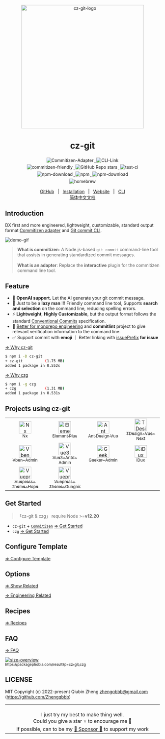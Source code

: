 <p align="center">
    <a target="_blank" href="https://github.com/Zhengqbbb/cz-git">
        <img src="https://user-images.githubusercontent.com/40693636/154064210-964aeaa0-d9dc-4cea-9e52-2ffc3789611b.png" alt="cz-git-logo" width="400" data-width="400" data-height="400">
    </a>
</p>

<h1 align="center">cz-git</h1>

<p align="center">
    <a target="_blank" href="https://github.com/commitizen/cz-cli#adapters">
      <img style="display:inline-block;margin:0.2em;" alt="Commitizen-Adapter" src="https://img.shields.io/badge/Commitizen-Adapter-red.svg?logo=git&style=flat">
    </a>
    <a target="_blank" href="https://cz-git.qbb.sh/cli/">
      <img style="display:inline-block;margin:0.2em;" alt="CLI-Link" src="https://img.shields.io/badge/Commitizen-CLI-red.svg?logo=git&style=flat">
    </a>
    <br/>
    <a target="_blank" href="http://commitizen.github.io/cz-cli/">
      <img style="display:inline-block;margin:0.2em;" alt="commitizen-friendly" src="https://img.shields.io/badge/Commitizen-friendly-brightgreen.svg?logo=github">
    </a>
    <a target="_blank" href="https://github.com/Zhengqbbb/cz-git">
      <img style="display:inline-block;margin:0.2em;" alt="GitHub Repo stars" src="https://img.shields.io/github/stars/zhengqbbb/cz-git?style=social">
    </a>
    <a target="_blank" href="https://github.com/Zhengqbbb/cz-git/actions/workflows/nodejs.yml">
      <img style="display:inline-block;margin:0.2em;" alt="test-ci" src="https://github.com/Zhengqbbb/cz-git/workflows/Node.js%20CI/badge.svg">
    </a>
    <br>
    <a href="https://www.npmjs.com/package/cz-git">
        <img style="display:inline-block;margin:0.2em;" alt="npm-download" src="https://img.shields.io/npm/dm/cz-git.svg?color=blue&style=flat-square&label=cz-git&logo=data:image/svg+xml;base64,PHN2ZyB4bWxucz0iaHR0cDovL3d3dy53My5vcmcvMjAwMC9zdmciIHZpZXdCb3g9IjAgMCA0MCA0MCI+PHBhdGggZD0iTTAgMGg0MHY0MEgwVjB6IiBmaWxsPSIjY2IwMDAwIi8+PHBhdGggZmlsbD0iI2ZmZiIgZD0iTTcgN2gyNnYyNmgtN1YxNGgtNnYxOUg3eiIvPjwvc3ZnPgo=">
        <img style="display:inline-block;margin:0.2em;" alt="npm" src="https://img.shields.io/npm/v/cz-git?style=flat-square&logo=data:image/svg+xml;base64,PHN2ZyB4bWxucz0iaHR0cDovL3d3dy53My5vcmcvMjAwMC9zdmciIHZpZXdCb3g9IjAgMCA0MCA0MCI+PHBhdGggZD0iTTAgMGg0MHY0MEgwVjB6IiBmaWxsPSIjY2IwMDAwIi8+PHBhdGggZmlsbD0iI2ZmZiIgZD0iTTcgN2gyNnYyNmgtN1YxNGgtNnYxOUg3eiIvPjwvc3ZnPgo=">
    </a>
    <a href="https://www.npmjs.com/package/czg">
        <img style="display:inline-block;margin:0.2em;" alt="npm-download" src="https://img.shields.io/npm/dm/czg.svg?color=blue&style=flat-square&label=czg&logo=data:image/svg+xml;base64,PHN2ZyB4bWxucz0iaHR0cDovL3d3dy53My5vcmcvMjAwMC9zdmciIHZpZXdCb3g9IjAgMCA0MCA0MCI+PHBhdGggZD0iTTAgMGg0MHY0MEgwVjB6IiBmaWxsPSIjY2IwMDAwIi8+PHBhdGggZmlsbD0iI2ZmZiIgZD0iTTcgN2gyNnYyNmgtN1YxNGgtNnYxOUg3eiIvPjwvc3ZnPgo=">
    </a>
    <br/>
    <a href="https://formulae.brew.sh/formula/czg">
        <img style="display:inline-block;margin:0.2em;" alt="homebrew" src="https://img.shields.io/homebrew/v/czg?style=flat-square&logo=homebrew&label=homebrew-czg">
    </a>
</p>

<p align="center">
    <a href="https://github.com/Zhengqbbb/cz-git">GitHub</a>
    &nbsp; | &nbsp;
    <a href="https://cz-git.qbb.sh/guide/">Installation</a>
    &nbsp; | &nbsp;
    <a href="https://cz-git.qbb.sh">Website</a>
    &nbsp; | &nbsp;
    <a href="https://cz-git.qbb.sh/cli/">CLI</a>
    <br/>
    <a href="https://cz-git.qbb.sh/zh/">简体中文文档</a>
</p>

## Introduction

DX first and more engineered, lightweight, customizable, standard output format [Commitizen adapter](https://cz-git.qbb.sh/guide/introduction) and [Git commit CLI](https://cz-git.qbb.sh/cli/).

![demo-gif](https://user-images.githubusercontent.com/40693636/188255006-b9df9837-4678-4085-9395-e2905d7ec7de.gif)

> **What is commitizen**: A Node.js-based `git commit` command-line tool that assists in generating standardized commit messages. <br><br>
> **What is an adapter**: Replace the **interactive** plugin for the commitizen command line tool.

## Feature

- 🤖 **OpenAI support.** Let the AI generate your git commit message.
- 💪 Just to be a **lazy man** !!! Friendly command line tool, Supports **search and selection** on the command line, reducing spelling errors.
- ⚡️ **Lightweight**, **Highly Customizable**, but the output format follows the standard [Conventional Commits](https://www.conventionalcommits.org/en/v1.0.0/) specification.
- 🔨 [Better for monorepo engineering](https://cz-git.qbb.sh/recipes/#scopes) and **commitlint** project to give relevant verification information to the command line.
- ✅ Support commit with **emoji** ｜ Better linking with [issuePrefix](https://cz-git.qbb.sh/recipes/default-issues.html) **for issue**

[⇒ Why cz-git](https://cz-git.qbb.sh/guide/why.html)

```bash
$ npm i -D cz-git
+ cz-git          (1.75 MB)
added 1 package in 0.552s
```

[⇒ Why czg](https://cz-git.qbb.sh/cli/why.html)
```bash
$ npm i -g czg
+ czg             (1.31 MB)
added 1 package in 0.531s
```

## Projects using cz-git

<table>
  <tr>
    <td align="center" width="200px">
      <a target="_blank" href="https://github.com/nrwl/nx">
        <img src="https://user-images.githubusercontent.com/40693636/211251507-e45992b8-6e49-44e4-933c-100a68f5ff48.png" alt="Nx logo" width="40"><br>
        <sub>Nx</sub>
      </a>
    </td>
    <td align="center" width="200px">
      <a target="_blank" href="https://github.com/element-plus/element-plus">
        <img src="https://user-images.githubusercontent.com/40693636/172459748-939e3f1b-a694-4c09-b643-e1dce602105c.png" alt="Element Plus logo" width="40"><br>
        <sub>Element Plus</sub>
      </a>
    </td>
    <td align="center" width="200px">
      <a target="_blank" href="https://github.com/vueComponent/ant-design-vue">
        <img src="https://user-images.githubusercontent.com/40693636/175873226-45eebf9c-280f-4201-a3d1-4ab259f5a6ad.png" alt="Ant Design Vue logo" width="40"><br>
        <sub>Ant Design Vue</sub>
      </a>
    </td>
    <td align="center" width="200px">
      <a target="_blank" href="https://github.com/Tencent/tdesign-vue-next">
        <img src="https://user-images.githubusercontent.com/40693636/170830562-38e4c998-9af4-4303-9270-4f14e0942b08.png" alt="TDesign-Vue-Next logo" width="40"><br>
        <sub>TDesign-Vue-Next</sub>
      </a>
    </td>
  </tr>
  <tr>
    <td align="center" width="200px">
      <a target="_blank" href="https://github.com/vbenjs/vue-vben-admin">
        <img src="https://user-images.githubusercontent.com/40693636/178189964-931a1fc2-92df-4d04-8d0d-b748fc318c0a.png" alt="Vben-Admin logo" width="40"><br>
        <sub>Vben-Admin</sub>
      </a>
    </td>
    <td align="center" width="200px">
      <a target="_blank" href="https://github.com/buqiyuan/vue3-antd-admin">
        <img src="https://user-images.githubusercontent.com/40693636/170830597-31d6f0d7-2c93-491b-a984-7bf21db8f75b.png" alt="Vue3-Antd-Admin logo" width="40"><br>
        <sub>Vue3-Antd-Admin</sub>
      </a>
    </td>
    <td align="center" width="200px">
      <a target="_blank" href="https://github.com/HalseySpicy/Geeker-Admin">
        <img src="https://user-images.githubusercontent.com/40693636/170830842-319d83ce-df67-488d-b08f-818947a5a540.png" alt="Geeker-Admin logo" width="40"><br>
        <sub>Geeker-Admin</sub>
      </a>
    </td>
    <td align="center" width="200px">
      <a target="_blank" href="https://github.com/IDuxFE/idux">
        <img src="https://user-images.githubusercontent.com/40693636/171067486-56f50e23-a40b-4353-9c99-6fef702c9b4b.png" alt="iDux logo" width="40"><br>
        <sub>iDux</sub>
      </a>
    </td>
  </tr>
  <tr>
    <td align="center" width="200px">
      <a target="_blank" href="https://github.com/vuepress-theme-hope/vuepress-theme-hope">
        <img src="https://user-images.githubusercontent.com/40693636/170830621-45577c1d-6e6e-4916-bb43-15af954d994b.png" alt="Vuepress-Theme-Hope logo" width="40"><br>
        <sub>Vuepress-Theme-Hope</sub>
      </a>
    </td>
    <td align="center" width="200px">
      <a target="_blank" href="https://github.com/Renovamen/vuepress-theme-gungnir">
        <img src="https://user-images.githubusercontent.com/40693636/170830637-0d465b52-6204-4bbd-872f-fb6f27f1ed50.png" alt="Vuepress-Theme-Gungnir logo" width="40"><br>
        <sub>Vuepress-Theme-Gungnir</sub>
      </a>
    </td>
  </tr>
</table>


## Get Started

> 「cz-git & czg」 require Node >=**v12.20**

- `cz-git` + [`Commitizen`](https://github.com/commitizen/cz-cli) [⇒ Get Started](https://cz-git.qbb.sh/guide/)
- `czg` [⇒ Get Started](https://cz-git.qbb.sh/cli/install)

## Configure Template

[⇒ Configure Template](https://cz-git.qbb.sh/config/)

## Options

[⇒ Show Related](https://cz-git.qbb.sh/config/show.html)

[⇒ Engineering Related](https://cz-git.qbb.sh/config/engineer.html)

## Recipes

[⇒ Recipes](https://cz-git.qbb.sh/recipes/)

## FAQ

[⇒ FAQ](https://cz-git.qbb.sh/faq/)

<a target="_blank" href="https://packagephobia.com/result?p=cz-git,czg">
  <img src="https://cdn.jsdelivr.net/gh/Zhengqbbb/Zhengqbbb@v1.1.6/image/cz-git-v1.10.0.png" alt="size-overview"><br>
  <sub>https://packagephobia.com/result?p=cz-git,czg</sub>
</a>

## LICENSE

MIT Copyright (c) 2022-present Qiubin Zheng <zhengqbbb@gmail.com> (https://github.com/Zhengqbbb)

<p align="center">
    <table>
        <tbody>
        <td align="center">
            <br>
            I just try my best to make thing well.<br>
            Could you give a star ⭐ to encourage me 🤗
            <br>
            If possible, can to be my <a href="https://github.com/sponsors/Zhengqbbb">💖 Sponsor 💖</a> to support my work
            <img width="800" height="0" />
        </td>
        </tbody>
    </table>
</p>
